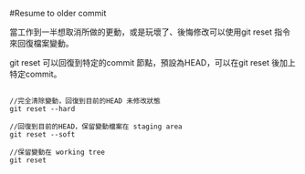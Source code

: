 #Resume to older commit

當工作到一半想取消所做的更動，或是玩壞了、後悔修改可以使用git reset 指令來回復檔案變動。

git reset 可以回復到特定的commit 節點，預設為HEAD，可以在git reset 後加上特定commit。

```

//完全清除變動，回復到目前的HEAD 未修改狀態
git reset --hard

//回復到目前的HEAD，保留變動檔案在 staging area
git reset --soft

//保留變動在 working tree
git reset 

```

